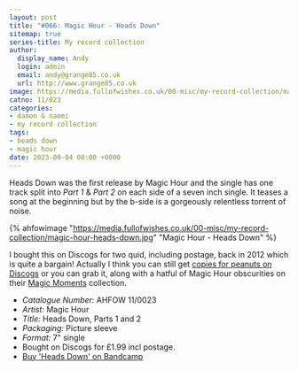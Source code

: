 ```yaml
---
layout: post
title: "#066: Magic Hour - Heads Down"
sitemap: true
series-title: My record collection
author:
  display_name: Andy
  login: admin
  email: andy@grange85.co.uk
  url: http://www.grange85.co.uk
image: https://media.fullofwishes.co.uk/00-misc/my-record-collection/magic-hour-heads-down.jpg
catno: 11/023
categories:
- damon & naomi
- my record collection
tags:
- heads down
- magic hour
date: 2023-09-04 00:00 +0000
---
```

Heads Down was the first release by Magic Hour and the single has one track split into _Part 1_ & _Part 2_ on each side of a seven inch single. It teases a song at the beginning but by the b-side is a gorgeously relentless torrent of noise.

{% ahfowimage "https://media.fullofwishes.co.uk/00-misc/my-record-collection/magic-hour-heads-down.jpg" "Magic Hour - Heads Down" %}

I bought this on Discogs for two quid, including postage, back in 2012 which is quite a bargain! Actually I think you can still get [copies for peanuts on Discogs](https://www.discogs.com/sell/release/525802?ev=rb) or you can grab it, along with a hatful of Magic Hour obscurities on their [Magic Moments](https://magic-hour.bandcamp.com/album/magic-moments) collection.

 - *Catalogue Number:* AHFOW 11/0023
 - *Artist:* Magic Hour
 - *Title:* Heads Down, Parts 1 and 2
 - *Packaging:* Picture sleeve
 - *Format:* 7" single
 - Bought on Discogs for £1.99 incl postage.
 - [Buy 'Heads Down' on Bandcamp](https://magic-hour.bandcamp.com/album/magic-moments)

